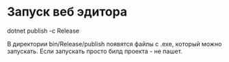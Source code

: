 # Запуск веб эдитора

dotnet publish -c Release

В директории bin/Release/publish появятся файлы с .exe, который можно запускать.
Если запускать просто билд проекта - не пашет.